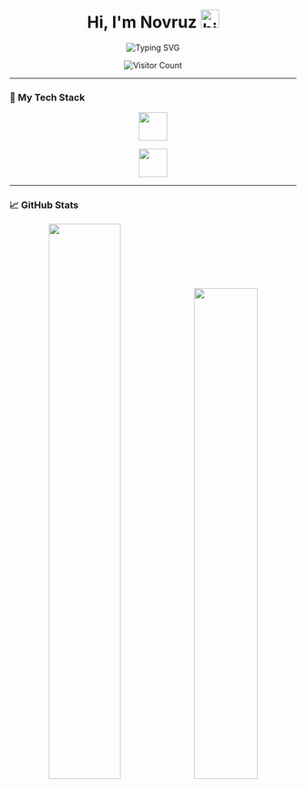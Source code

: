 <h1 align="center">Hi, I'm Novruz <img src="https://user-images.githubusercontent.com/1303154/88677602-1635ba80-d120-11ea-84d8-d263ba5fc3c0.gif" width="32px" alt="hi"></h1>

<p align="center">
  <img src="https://readme-typing-svg.demolab.com?font=Fira+Code&pause=1000&color=39ff00&center=true&vCenter=true&width=700&lines=Frontend+Developer+with+passion+for+learning+and+creating." alt="Typing SVG" />
</p>

<p align="center">
  <img src="https://profile-counter.glitch.me/Novruz3/count.svg" alt="Visitor Count" />
</p>

---

### 🚀 My Tech Stack

<p align="center">
  <img src="https://skillicons.dev/icons?i=html,css,js,ts,react,nextjs,tailwind,bootstrap,materialui" height="50" />
</p>
<p align="center">
  <img src="https://skillicons.dev/icons?i=redux,github,nodejs,express,mongodb,postgres,prisma" height="50" />
</p>

---

### 📈 GitHub Stats

<p align="center">
  <img src="https://github-readme-stats.vercel.app/api?username=Novruz3&show_icons=true&hide_border=true&bg_color=00000000&title_color=39FF14&text_color=FFFFFF&icon_color=39FF14&border_radius=10" width="50%" />
  <img src="https://github-readme-stats.vercel.app/api/top-langs/?username=Novruz3&layout=compact&hide_border=true&bg_color=00000000&title_color=39FF14&text_color=FFFFFF" width="47%" />
</p>






